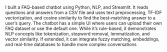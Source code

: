 I built a FAQ-based chatbot using Python, NLP, and Streamlit. It reads questions and answers from a CSV file and uses text preprocessing, TF-IDF vectorization, and cosine similarity to find the best-matching answer to a user’s query. The chatbot has a simple UI where users can upload their own FAQ dataset or use the default one. While it’s rule-based, it demonstrates NLP concepts like tokenization, stopword removal, lemmatization, and vector similarity. If extended, it can integrate fuzzy matching, embeddings, and real-time databases to handle more complex conversations